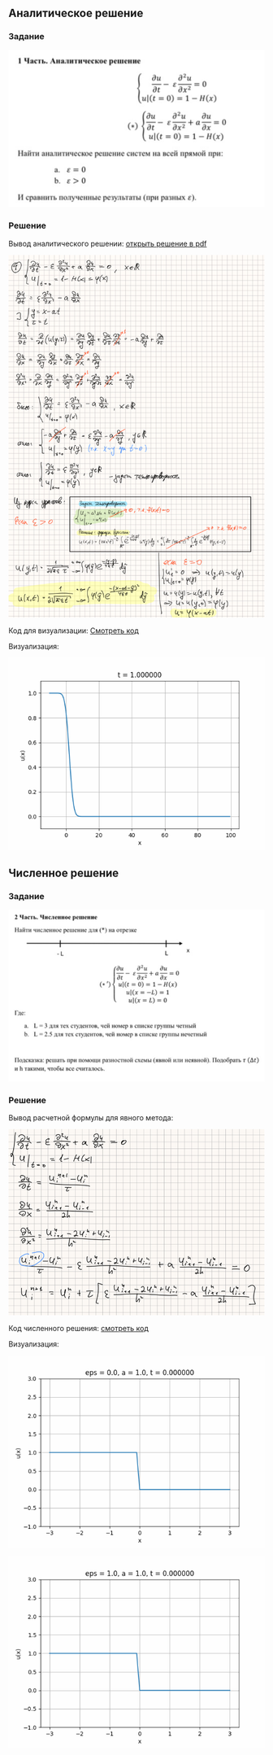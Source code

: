 ## Аналитическое решение

### Задание

![](task1/task.png)

### Решение

Вывод аналитического решении: [открыть решение в pdf](task1/solution.pdf)

![](task1/solution.jpg)

Код для визуализации: [Смотреть код](task1/solution.ipynb)

Визуализация:

![](task1/gifs/animation1.gif)

## Численное решение

### Задание

![](task2/task2.png)

### Решение

Вывод расчетной формулы для явного метода:

![](task2/solution.png)

Код численного решения: [смотреть код](task2/solution.ipynb)

Визуализация:

![](task2/gifs/animation1.gif)

![](task2/gifs/animation2.gif)


